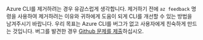 Azure CLI를 제거하려는 경우 유감스럽게 생각합니다. 제거하기 전에 `az feedback` 명령을 사용하여 제거하려는 이유와 귀하에게 도움이 되게 CLI를 개선할 수 있는 방법을 남겨주시기 바랍니다. 우리 목표는 Azure CLI를 버그가 없고 사용자에게 친숙하게 만드는 것입니다. 버그를 발견한 경우 [Github 문제를 제출](https://github.com/Azure/azure-cli/issues)하십시오.